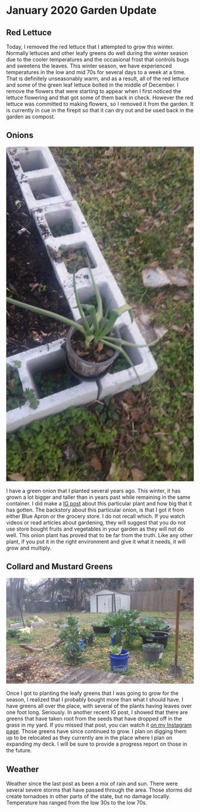 # January 2020 Garden Update

## Red Lettuce

Today, I removed the red lettuce that I attempted to grow this winter. Normally
lettuces and other leafy greens do well during the winter season due to the cooler
temperatures and the occasional frost that controls bugs and sweetens the leaves.
This winter season, we have experienced temperatures in the low and mid 70s for
several days to a week at a time. That is definitely unseasonably warm, and as a
result, all of the red lettuce and some of the green leaf lettuce bolted in
the middle of December. I remove the flowers that were starting to appear when
I first noticed the lettuce flowering and that got some of them back in check.
However the red lettuce was committed to making flowers, so I removed it from the
garden. It is currently in cue in the firepit so that it can dry out and be
used back in the garden as compost.

## Onions

![2020.01.25-garden-onions.jpg](/images/2020.01.25-garden-onions.jpg)

I have a green onion that I planted several years ago. This winter, it has grown
a lot bigger and taller than in years past while remaining in the same container.
I did make a
<a href="https://www.instagram.com/p/B7wnSqOBjui/?utm_source=ig_web_copy_link"
target="_blank">IG post</a> about this particular plant and how big that it
has gotten. The backstory about this particular onion, is that I got it from
either Blue Apron or the grocery store. I do not recall which. If you watch videos
or read articles about gardening, they will suggest that you do not use store
bought fruits and vegetables in your garden as they will not do well. This onion
plant has proved that to be far from the truth. Like any other plant, if you
put it in the right environment and give it what it needs, it will grow and
multiply.

## Collard and Mustard Greens

![2020.01.25-garden-greens.jpg](/images/2020.01.25-garden-greens.jpg)

Once I got to planting the leafy greens that I was going to grow for the season,
I realized that I probably bought more than what I should have. I have greens
all over the place, with several of the plants having leaves over one foot long.
Seriously. In another recent IG post, I showed that there are greens that have
taken root from the seeds that have dropped off in the grass in my yard. If you
missed that post, you can watch it
<a href="https://www.instagram.com/p/B6qG9MwhRSY/?utm_source=ig_web_copy_link"
 target="_blank">on my Instagram page</a>. Those greens have since continued
to grow. I plan on digging them up to be relocated as they currently are in
the place where I plan on expanding my deck. I will be sure to provide
a progress report on those in the future.

## Weather

Weather since the last post as been a mix of rain and sun. There were several
severe storms that have passed through the area. Those storms did create
tornadoes in other parts of the state, but no damage locally. Temperature
has ranged from the low 30s to the low 70s.

